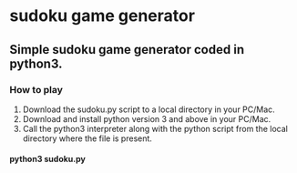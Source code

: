 # sudoku game generator
## Simple sudoku game generator coded in python3.

### How to play
1. Download the sudoku.py script to a local directory in your PC/Mac. 
2. Download and install python version 3 and above in your PC/Mac.
3. Call the python3 interpreter along with the python script from the local directory where the file is present. 
#### python3 sudoku.py
